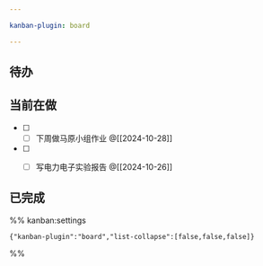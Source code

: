 ```yaml
---

kanban-plugin: board

---
```


## 待办



## 当前在做

- [ ] - [ ] 下周做马原小组作业
	@[[2024-10-28]]
- [ ] - [ ] 写电力电子实验报告
	@[[2024-10-26]]


## 已完成





%% kanban:settings
```
{"kanban-plugin":"board","list-collapse":[false,false,false]}
```
%%